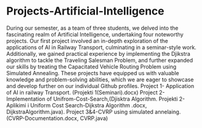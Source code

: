 # Projects-Artificial-Intelligence
During our semester, as a team of three students, we delved into the fascinating realm of Artificial Intelligence, undertaking four noteworthy projects. Our first project involved an in-depth exploration of the applications of AI in Railway Transport, culminating in a seminar-style work. Additionally, we gained practical experience by implementing the Djikstra algorithm to tackle the Traveling Salesman Problem, and further expanded our skills by treating the Capacitated Vehicle Routing Problem using Simulated Annealing. These projects have equipped us with valuable knowledge and problem-solving abilities, which we are eager to showcase and develop further on our individual Github profiles.
Project 1- Application of AI in railway Transport. (Projekti 1(Seminari).docx)
Project 2- Implementation of Unifrom-Cost-Search,(Djisktra Algorithm. Projekti 2-Aplikimi i Uniform Cost Search-Dijkstra Algorithm .docx, DijkstraAlgorithm.java).
Project 3&4-CVRP using simulated annelaing. (CVRP-Documentation.docx, CVRP.java)
